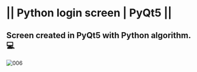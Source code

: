 # || Python login screen | PyQt5 ||
## Screen created in PyQt5 with Python algorithm. :computer:


![006](https://user-images.githubusercontent.com/76967004/105396811-10b4bb00-5bff-11eb-8c14-1ae3372f97dc.jpg)
